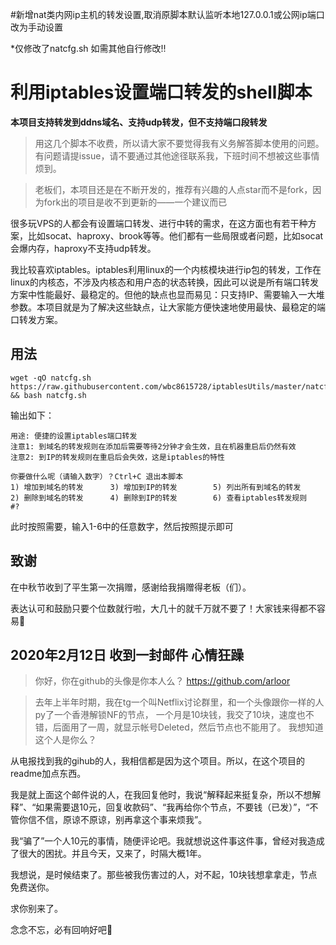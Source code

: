 #新增nat类内网ip主机的转发设置,取消原脚本默认监听本地127.0.0.1或公网ip端口改为手动设置

*仅修改了natcfg.sh 如需其他自行修改!!

# 利用iptables设置端口转发的shell脚本

**本项目支持转发到ddns域名、支持udp转发，但不支持端口段转发**

> 用这几个脚本不收费，所以请大家不要觉得我有义务解答脚本使用的问题。有问题请提issue，请不要通过其他途径联系我，下班时间不想被这些事情烦到。

> 老板们，本项目还是在不断开发的，推荐有兴趣的人点star而不是fork，因为fork出的项目是收不到更新的——一个建议而已

很多玩VPS的人都会有设置端口转发、进行中转的需求，在这方面也有若干种方案，比如socat、haproxy、brook等等。他们都有一些局限或者问题，比如socat会爆内存，haproxy不支持udp转发。

我比较喜欢iptables。iptables利用linux的一个内核模块进行ip包的转发，工作在linux的内核态，不涉及内核态和用户态的状态转换，因此可以说是所有端口转发方案中性能最好、最稳定的。但他的缺点也显而易见：只支持IP、需要输入一大堆参数。本项目就是为了解决这些缺点，让大家能方便快速地使用最快、最稳定的端口转发方案。


## 用法


```
wget -qO natcfg.sh https://raw.githubusercontent.com/wbc8615728/iptablesUtils/master/natcfg.sh && bash natcfg.sh
```

输出如下：

```
用途: 便捷的设置iptables端口转发
注意1: 到域名的转发规则在添加后需要等待2分钟才会生效，且在机器重启后仍然有效
注意2: 到IP的转发规则在重启后会失效，这是iptables的特性

你要做什么呢（请输入数字）？Ctrl+C 退出本脚本
1) 增加到域名的转发      3) 增加到IP的转发        5) 列出所有到域名的转发
2) 删除到域名的转发      4) 删除到IP的转发        6) 查看iptables转发规则
#? 
```

此时按照需要，输入1-6中的任意数字，然后按照提示即可

## 致谢

在中秋节收到了平生第一次捐赠，感谢给我捐赠得老板（们）。

表达认可和鼓励只要个位数就行啦，大几十的就千万就不要了！大家钱来得都不容易🙏

## 2020年2月12日 收到一封邮件 心情狂躁

> 你好，你在github的头像是你本人么？
https://github.com/arloor

> 去年上半年时期，我在tg一个叫Netflix讨论群里，和一个头像跟你一样的人py了一个香港解锁NF的节点，
一个月是10块钱，我交了10块，速度也不错，后面用了一周，就显示帐号Deleted，然后节点也不能用了。
我想知道这个人是你么？

从电报找到我的gihub的人，我相信都是因为这个项目。所以，在这个项目的readme加点东西。

我是就上面这个邮件说的人，在我回复他时，我说“解释起来挺复杂，所以不想解释”、“如果需要退10元，回复收款码”、“我再给你个节点，不要钱（已发）”，“不管你信不信，原谅不原谅，别再拿这个事来烦我”。

我“骗了”一个人10元的事情，随便评论吧。我就想说这件事这件事，曾经对我造成了很大的困扰。并且今天，又来了，时隔大概1年。

我想说，是时候结束了。那些被我伤害过的人，对不起，10块钱想拿拿走，节点免费送你。

求你别来了。

念念不忘，必有回响好吧🤮
